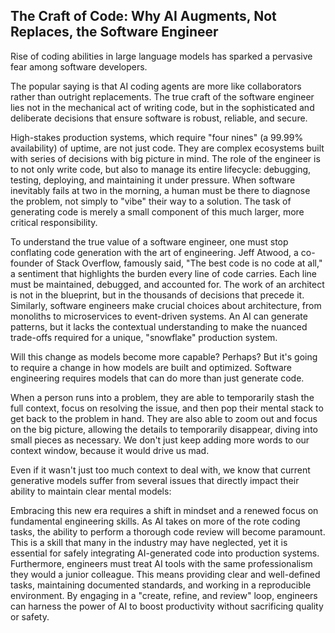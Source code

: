 ## The Craft of Code: Why AI Augments, Not Replaces, the Software Engineer

Rise of coding abilities in large language models has sparked a pervasive fear among software developers.

The popular saying is that AI coding agents are more like collaborators rather than outright replacements. The true craft of the software engineer lies not in the mechanical act of writing code, but in the sophisticated and deliberate decisions that ensure software is robust, reliable, and secure.

High-stakes production systems, which require "four nines" (a 99.99% availability) of uptime, are not just code. They are complex ecosystems built with series of decisions with big picture in mind. The role of the engineer is to not only write code, but also to manage its entire lifecycle: debugging, testing, deploying, and maintaining it under pressure. When software inevitably fails at two in the morning, a human must be there to diagnose the problem, not simply to "vibe" their way to a solution. The task of generating code is merely a small component of this much larger, more critical responsibility.

To understand the true value of a software engineer, one must stop conflating code generation with the art of engineering. Jeff Atwood, a co-founder of Stack Overflow, famously said, "The best code is no code at all," a sentiment that highlights the burden every line of code carries. Each line must be maintained, debugged, and accounted for. The work of an architect is not in the blueprint, but in the thousands of decisions that precede it. Similarly, software engineers make crucial choices about architecture, from monoliths to microservices to event-driven systems. An AI can generate patterns, but it lacks the contextual understanding to make the nuanced trade-offs required for a unique, "snowflake" production system.

Will this change as models become more capable? Perhaps? But it's going to require a change in how models are built and optimized. Software engineering requires models that can do more than just generate code.

When a person runs into a problem, they are able to temporarily stash the full context, focus on resolving the issue, and then pop their mental stack to get back to the problem in hand. They are also able to zoom out and focus on the big picture, allowing the details to temporarily disappear, diving into small pieces as necessary. We don't just keep adding more words to our context window, because it would drive us mad.

Even if it wasn't just too much context to deal with, we know that current generative models suffer from several issues that directly impact their ability to maintain clear mental models:


Embracing this new era requires a shift in mindset and a renewed focus on fundamental engineering skills. As AI takes on more of the rote coding tasks, the ability to perform a thorough code review will become paramount. This is a skill that many in the industry may have neglected, yet it is essential for safely integrating AI-generated code into production systems. Furthermore, engineers must treat AI tools with the same professionalism they would a junior colleague. This means providing clear and well-defined tasks, maintaining documented standards, and working in a reproducible environment. By engaging in a "create, refine, and review" loop, engineers can harness the power of AI to boost productivity without sacrificing quality or safety.